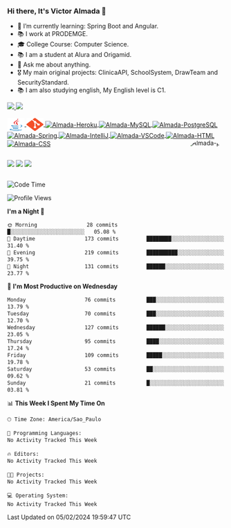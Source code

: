 ### Hi there, It's Victor Almada 👋


- 🌱 I’m currently learning: Spring Boot and Angular.
- 📚  I work at PRODEMGE.
- 🎓 College Course: Computer Science.
- 📚  I am a student at Alura and Origamid.
- 💬 Ask me about anything.
- 🎖 My main original projects: ClinicaAPI, SchoolSystem, DrawTeam and SecurityStandard.
- 📚 I am also studying english, My English level is C1.
 
<div>
<a href="https://github.com/Almadavic">
<img height="180em" src="https://github-readme-stats.vercel.app/api?username=Almadavic&showw_icons=true&theme=dark&include_all_commits=true&count_private=true">
<img height="180em" src="https://github-readme-stats.vercel.app/api/top-langs/?username=Almadavic&layout=compact&langs_count=16&theme=dracula">
</div>

<div style="display: inline_block"><br>
  <img align="center" alt="Almada-Java" height="30" width="40" src="https://raw.githubusercontent.com/devicons/devicon/master/icons/java/java-original.svg">
  <img align="center" alt="Almada-Git" height="30" width="40" src="https://raw.githubusercontent.com/devicons/devicon/master/icons/git/git-original.svg">
  <img align="center" alt="Almada-Heroku" height="30" width="40" src="https://cdn.jsdelivr.net/gh/devicons/devicon/icons/heroku/heroku-plain-wordmark.svg" />             
  <img align="center" alt="Almada-MySQL" height="30" width="40" src="https://cdn.jsdelivr.net/gh/devicons/devicon/icons/mysql/mysql-original-wordmark.svg" />
  <img align="center" alt="Almada-PostgreSQL" height="30" width="40" src="https://cdn.jsdelivr.net/gh/devicons/devicon/icons/postgresql/postgresql-plain-wordmark.svg" />
  <img align="center" alt="Almada-Spring" height="30" width="40" src="https://cdn.jsdelivr.net/gh/devicons/devicon/icons/spring/spring-original-wordmark.svg" />
   <img align="center" alt="Almada-IntelliJ" height="30" width="40" src="https://cdn.jsdelivr.net/gh/devicons/devicon/icons/intellij/intellij-original.svg" />
   <img align="center" alt="Almada-VSCode" height="30" width="40" src="https://cdn.jsdelivr.net/gh/devicons/devicon/icons/vscode/vscode-original.svg" />
   <img align="center" alt="Almada-HTML" height="30" width="40" src="https://cdn.jsdelivr.net/gh/devicons/devicon/icons/html5/html5-original.svg" />
   <img align="center" alt="Almada-CSS" height="30" width="40" src="https://cdn.jsdelivr.net/gh/devicons/devicon/icons/css3/css3-original.svg" />
  <img align="right" alt="Almada-pic" height="150" style="border-radius:50px;" src="https://user-images.githubusercontent.com/85299065/185514627-94fcf387-edc6-4c24-88f1-b4873ccd49e9.png">
</div>
  
  ##
 
<div> 
  <a href="https://www.youtube.com/channel/UCUrcUNA90M_ZqLEcQxd3UNA" target="_blank"><img src="https://img.shields.io/badge/YouTube-FF0000?style=for-the-badge&logo=youtube&logoColor=white" target="_blank"></a>
 <a href = "mailto:almadavic@live.com"><img src="https://img.shields.io/badge/-Gmail-%23333?style=for-the-badge&logo=gmail&logoColor=white" target="_blank"></a>
  <a href="https://www.linkedin.com/in/victoralmada/" target="_blank"><img src="https://img.shields.io/badge/-LinkedIn-%230077B5?style=for-the-badge&logo=linkedin&logoColor=white" target="_blank"></a> 
</div>

##

<!--START_SECTION:waka-->
![Code Time](http://img.shields.io/badge/Code%20Time-360%20hrs%2041%20mins-blue)

![Profile Views](http://img.shields.io/badge/Profile%20Views-7-blue)

**I'm a Night 🦉** 

```text
🌞 Morning                28 commits          █░░░░░░░░░░░░░░░░░░░░░░░░   05.08 % 
🌆 Daytime                173 commits         ████████░░░░░░░░░░░░░░░░░   31.40 % 
🌃 Evening                219 commits         ██████████░░░░░░░░░░░░░░░   39.75 % 
🌙 Night                  131 commits         ██████░░░░░░░░░░░░░░░░░░░   23.77 % 
```
📅 **I'm Most Productive on Wednesday** 

```text
Monday                   76 commits          ███░░░░░░░░░░░░░░░░░░░░░░   13.79 % 
Tuesday                  70 commits          ███░░░░░░░░░░░░░░░░░░░░░░   12.70 % 
Wednesday                127 commits         ██████░░░░░░░░░░░░░░░░░░░   23.05 % 
Thursday                 95 commits          ████░░░░░░░░░░░░░░░░░░░░░   17.24 % 
Friday                   109 commits         █████░░░░░░░░░░░░░░░░░░░░   19.78 % 
Saturday                 53 commits          ██░░░░░░░░░░░░░░░░░░░░░░░   09.62 % 
Sunday                   21 commits          █░░░░░░░░░░░░░░░░░░░░░░░░   03.81 % 
```


📊 **This Week I Spent My Time On** 

```text
🕑︎ Time Zone: America/Sao_Paulo

💬 Programming Languages: 
No Activity Tracked This Week

🔥 Editors: 
No Activity Tracked This Week

🐱‍💻 Projects: 
No Activity Tracked This Week

💻 Operating System: 
No Activity Tracked This Week
```


 Last Updated on 05/02/2024 19:59:47 UTC
<!--END_SECTION:waka-->
